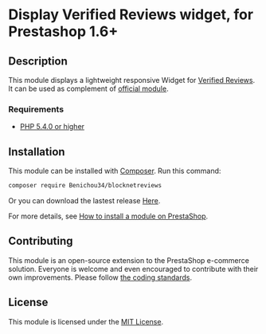 # Display Verified Reviews widget, for Prestashop 1.6+

## Description

This module displays a lightweight responsive Widget for [Verified Reviews](https://www.avis-verifies.com).
It can be used as complement of [official module](https://github.com/PrestaShop/netreviews).

### Requirements

* [PHP 5.4.0 or higher](http://www.php.net/)

## Installation

This module can be installed with [Composer](https://getcomposer.org/). Run this command:

```sh
composer require Benichou34/blocknetreviews
```

Or you can download the lastest release [Here](https://github.com/Benichou34/blocknetreviews/releases/latest).

For more details, see [How to install a module on PrestaShop](http://addons.prestashop.com/en/content/21-how-to).

## Contributing

This module is an open-source extension to the PrestaShop e-commerce solution. Everyone is welcome and even encouraged to contribute with their own improvements.
Please follow [the coding standards](http://doc.prestashop.com/display/PS16/Coding+Standards).

## License

This module is licensed under the [MIT License](http://opensource.org/licenses/MIT).